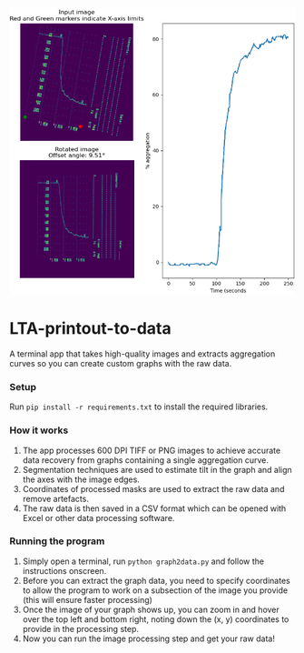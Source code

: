 <img src="https://github.com/kynnemall/LTA-printout-to-data/blob/main/example.png" width="600"/>

# LTA-printout-to-data
A terminal app that takes high-quality images and extracts aggregation curves so you can create custom graphs with the raw data.

### Setup
Run `pip install -r requirements.txt` to install the required libraries.

### How it works
1. The app processes 600 DPI TIFF or PNG images to achieve accurate data recovery from graphs containing a single aggregation curve.
2. Segmentation techniques are used to estimate tilt in the graph and align the axes with the image edges.
3. Coordinates of processed masks are used to extract the raw data and remove artefacts.
4. The raw data is then saved in a CSV format which can be opened with Excel or other data processing software.

### Running the program
1. Simply open a terminal, run `python graph2data.py` and follow the instructions onscreen.
2. Before you can extract the graph data, you need to specify coordinates to allow the program to work on a subsection of the image you provide
(this will ensure faster processing)
3. Once the image of your graph shows up, you can zoom in and hover over the top left and bottom right, noting down the (x, y) coordinates to provide in the processing step.
4. Now you can run the image processing step and get your raw data!
